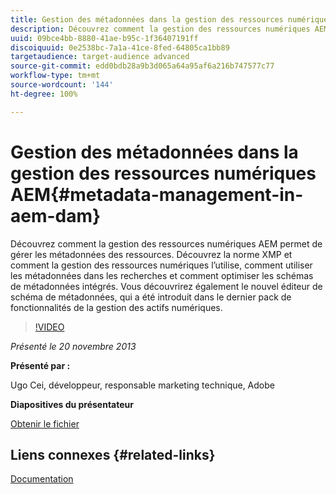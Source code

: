 ```yaml
---
title: Gestion des métadonnées dans la gestion des ressources numériques AEM
description: Découvrez comment la gestion des ressources numériques AEM permet de gérer les métadonnées des ressources. Découvrez la norme XMP et comment la gestion des ressources numériques l’utilise, comment utiliser les métadonnées dans les recherches et comment optimiser les schémas de métadonnées intégrés. Vous découvrirez également le nouvel éditeur de schéma de métadonnées, qui a été introduit dans le dernier pack de fonctionnalités de la gestion des actifs numériques.
uuid: 09bce4bb-8880-41ae-b95c-1f36407191ff
discoiquuid: 0e2538bc-7a1a-41ce-8fed-64805ca1bb89
targetaudience: target-audience advanced
source-git-commit: edd0bdb28a9b3d065a64a95af6a216b747577c77
workflow-type: tm+mt
source-wordcount: '144'
ht-degree: 100%

---
```


# Gestion des métadonnées dans la gestion des ressources numériques AEM{#metadata-management-in-aem-dam}

Découvrez comment la gestion des ressources numériques AEM permet de gérer les métadonnées des ressources. Découvrez la norme XMP et comment la gestion des ressources numériques l’utilise, comment utiliser les métadonnées dans les recherches et comment optimiser les schémas de métadonnées intégrés. Vous découvrirez également le nouvel éditeur de schéma de métadonnées, qui a été introduit dans le dernier pack de fonctionnalités de la gestion des actifs numériques.

>[!VIDEO](https://video.tv.adobe.com/v/19524/?quality=9)

*Présenté le 20 novembre 2013*

**Présenté par :**

Ugo Cei, développeur, responsable marketing technique, Adobe

**Diapositives du présentateur**

[Obtenir le fichier](assets/metadata-management-in-aem-dam.pdf)

## Liens connexes {#related-links}

[Documentation](https://docs.adobe.com/content/docs/en/cq/5-6-1/dam/metadata_for_digitalassetmanagement.html)


